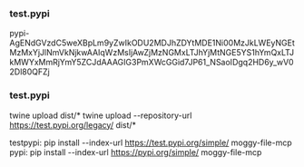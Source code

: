 ### test.pypi

pypi-AgENdGVzdC5weXBpLm9yZwIkODU2MDJhZDYtMDE1Ni00MzJkLWEyNGEtMzMxYjJlNmVkNjkwAAIqWzMsIjAwZjMzNGMxLTJhYjMtNGE5YS1hYmQxLTJkMWYxMmRjYmY5ZCJdAAAGIG3PmXWcGGid7JP61_NSaoIDgq2HD6y_wV02Dl80QFZj


### test.pypi

twine upload dist/*
twine upload --repository-url https://test.pypi.org/legacy/ dist/*

testpypi: pip install --index-url https://test.pypi.org/simple/ moggy-file-mcp
pypi: pip install --index-url https://pypi.org/simple/ moggy-file-mcp




